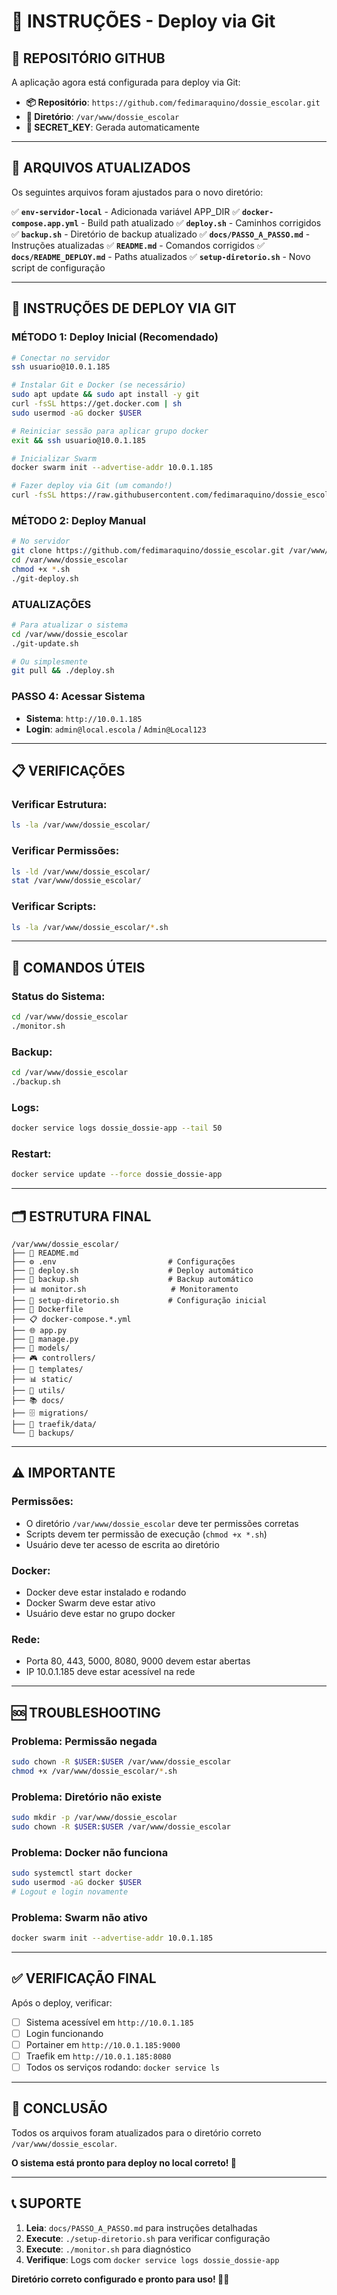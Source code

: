 # 📁 INSTRUÇÕES - Deploy via Git

## 🎯 **REPOSITÓRIO GITHUB**

A aplicação agora está configurada para deploy via Git:
- **📦 Repositório**: `https://github.com/fedimaraquino/dossie_escolar.git`
- **📁 Diretório**: `/var/www/dossie_escolar`
- **🔑 SECRET_KEY**: Gerada automaticamente

---

## 🔧 **ARQUIVOS ATUALIZADOS**

Os seguintes arquivos foram ajustados para o novo diretório:

✅ **`env-servidor-local`** - Adicionada variável APP_DIR
✅ **`docker-compose.app.yml`** - Build path atualizado
✅ **`deploy.sh`** - Caminhos corrigidos
✅ **`backup.sh`** - Diretório de backup atualizado
✅ **`docs/PASSO_A_PASSO.md`** - Instruções atualizadas
✅ **`README.md`** - Comandos corrigidos
✅ **`docs/README_DEPLOY.md`** - Paths atualizados
✅ **`setup-diretorio.sh`** - Novo script de configuração

---

## 🚀 **INSTRUÇÕES DE DEPLOY VIA GIT**

### **MÉTODO 1: Deploy Inicial (Recomendado)**
```bash
# Conectar no servidor
ssh usuario@10.0.1.185

# Instalar Git e Docker (se necessário)
sudo apt update && sudo apt install -y git
curl -fsSL https://get.docker.com | sh
sudo usermod -aG docker $USER

# Reiniciar sessão para aplicar grupo docker
exit && ssh usuario@10.0.1.185

# Inicializar Swarm
docker swarm init --advertise-addr 10.0.1.185

# Fazer deploy via Git (um comando!)
curl -fsSL https://raw.githubusercontent.com/fedimaraquino/dossie_escolar/main/git-deploy.sh | bash
```

### **MÉTODO 2: Deploy Manual**
```bash
# No servidor
git clone https://github.com/fedimaraquino/dossie_escolar.git /var/www/dossie_escolar
cd /var/www/dossie_escolar
chmod +x *.sh
./git-deploy.sh
```

### **ATUALIZAÇÕES**
```bash
# Para atualizar o sistema
cd /var/www/dossie_escolar
./git-update.sh

# Ou simplesmente
git pull && ./deploy.sh
```

### **PASSO 4: Acessar Sistema**
- **Sistema**: `http://10.0.1.185`
- **Login**: `admin@local.escola` / `Admin@Local123`

---

## 📋 **VERIFICAÇÕES**

### **Verificar Estrutura:**
```bash
ls -la /var/www/dossie_escolar/
```

### **Verificar Permissões:**
```bash
ls -ld /var/www/dossie_escolar/
stat /var/www/dossie_escolar/
```

### **Verificar Scripts:**
```bash
ls -la /var/www/dossie_escolar/*.sh
```

---

## 🔧 **COMANDOS ÚTEIS**

### **Status do Sistema:**
```bash
cd /var/www/dossie_escolar
./monitor.sh
```

### **Backup:**
```bash
cd /var/www/dossie_escolar
./backup.sh
```

### **Logs:**
```bash
docker service logs dossie_dossie-app --tail 50
```

### **Restart:**
```bash
docker service update --force dossie_dossie-app
```

---

## 🗂️ **ESTRUTURA FINAL**

```
/var/www/dossie_escolar/
├── 📄 README.md
├── ⚙️ .env                         # Configurações
├── 🚀 deploy.sh                    # Deploy automático
├── 💾 backup.sh                    # Backup automático
├── 📊 monitor.sh                   # Monitoramento
├── 🔧 setup-diretorio.sh           # Configuração inicial
├── 🐳 Dockerfile
├── 📋 docker-compose.*.yml
├── 🌐 app.py
├── 🔧 manage.py
├── 📁 models/
├── 🎮 controllers/
├── 🎨 templates/
├── 📊 static/
├── 🔧 utils/
├── 📚 docs/
├── 🗄️ migrations/
├── 📁 traefik/data/
└── 💾 backups/
```

---

## ⚠️ **IMPORTANTE**

### **Permissões:**
- O diretório `/var/www/dossie_escolar` deve ter permissões corretas
- Scripts devem ter permissão de execução (`chmod +x *.sh`)
- Usuário deve ter acesso de escrita ao diretório

### **Docker:**
- Docker deve estar instalado e rodando
- Docker Swarm deve estar ativo
- Usuário deve estar no grupo docker

### **Rede:**
- Porta 80, 443, 5000, 8080, 9000 devem estar abertas
- IP 10.0.1.185 deve estar acessível na rede

---

## 🆘 **TROUBLESHOOTING**

### **Problema: Permissão negada**
```bash
sudo chown -R $USER:$USER /var/www/dossie_escolar
chmod +x /var/www/dossie_escolar/*.sh
```

### **Problema: Diretório não existe**
```bash
sudo mkdir -p /var/www/dossie_escolar
sudo chown -R $USER:$USER /var/www/dossie_escolar
```

### **Problema: Docker não funciona**
```bash
sudo systemctl start docker
sudo usermod -aG docker $USER
# Logout e login novamente
```

### **Problema: Swarm não ativo**
```bash
docker swarm init --advertise-addr 10.0.1.185
```

---

## ✅ **VERIFICAÇÃO FINAL**

Após o deploy, verificar:

- [ ] Sistema acessível em `http://10.0.1.185`
- [ ] Login funcionando
- [ ] Portainer em `http://10.0.1.185:9000`
- [ ] Traefik em `http://10.0.1.185:8080`
- [ ] Todos os serviços rodando: `docker service ls`

---

## 🎉 **CONCLUSÃO**

Todos os arquivos foram atualizados para o diretório correto `/var/www/dossie_escolar`.

**O sistema está pronto para deploy no local correto! 🚀**

---

## 📞 **SUPORTE**

1. **Leia**: `docs/PASSO_A_PASSO.md` para instruções detalhadas
2. **Execute**: `./setup-diretorio.sh` para verificar configuração
3. **Execute**: `./monitor.sh` para diagnóstico
4. **Verifique**: Logs com `docker service logs dossie_dossie-app`

**Diretório correto configurado e pronto para uso! 📁✨**
